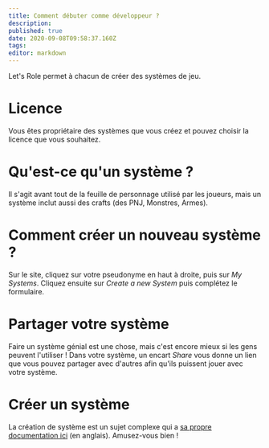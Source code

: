 ```yaml
---
title: Comment débuter comme développeur ?
description: 
published: true
date: 2020-09-08T09:58:37.160Z
tags: 
editor: markdown
---
```


Let's Role permet à chacun de créer des systèmes de jeu.

# Licence
Vous êtes propriétaire des systèmes que vous créez et pouvez choisir la licence que vous souhaitez.

# Qu'est-ce qu'un système ?
Il s'agit avant tout de la feuille de personnage utilisé par les joueurs, mais un système inclut aussi des crafts (des PNJ, Monstres, Armes).

# Comment créer un nouveau système ?
Sur le site, cliquez sur votre pseudonyme en haut à droite, puis sur *My Systems*. Cliquez ensuite sur *Create a new System* puis complétez le formulaire.

# Partager votre système
Faire un système génial est une chose, mais c'est encore mieux si les gens peuvent l'utiliser ! Dans votre système, un encart *Share* vous donne un lien que vous pouvez partager avec d'autres afin qu'ils puissent jouer avec votre système.

# Créer un système
La création de système est un sujet complexe qui a [sa propre documentation ici](/en/system-builder) (en anglais). Amusez-vous bien !
